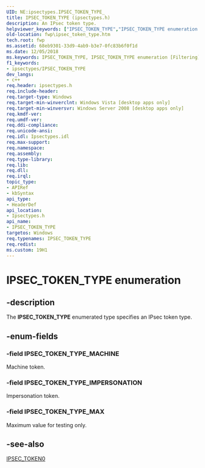 ```yaml
---
UID: NE:ipsectypes.IPSEC_TOKEN_TYPE_
title: IPSEC_TOKEN_TYPE (ipsectypes.h)
description: An IPsec token type.
helpviewer_keywords: ["IPSEC_TOKEN_TYPE","IPSEC_TOKEN_TYPE enumeration [Filtering]","IPSEC_TOKEN_TYPE_IMPERSONATION","IPSEC_TOKEN_TYPE_MACHINE","IPSEC_TOKEN_TYPE_MAX","fwp.ipsec_token_type","ipsectypes/IPSEC_TOKEN_TYPE","ipsectypes/IPSEC_TOKEN_TYPE_IMPERSONATION","ipsectypes/IPSEC_TOKEN_TYPE_MACHINE","ipsectypes/IPSEC_TOKEN_TYPE_MAX"]
old-location: fwp\ipsec_token_type.htm
tech.root: fwp
ms.assetid: 68eb9301-33d9-4ab9-b3e7-0fc83b6f0f1d
ms.date: 12/05/2018
ms.keywords: IPSEC_TOKEN_TYPE, IPSEC_TOKEN_TYPE enumeration [Filtering], IPSEC_TOKEN_TYPE_IMPERSONATION, IPSEC_TOKEN_TYPE_MACHINE, IPSEC_TOKEN_TYPE_MAX, fwp.ipsec_token_type, ipsectypes/IPSEC_TOKEN_TYPE, ipsectypes/IPSEC_TOKEN_TYPE_IMPERSONATION, ipsectypes/IPSEC_TOKEN_TYPE_MACHINE, ipsectypes/IPSEC_TOKEN_TYPE_MAX
f1_keywords:
- ipsectypes/IPSEC_TOKEN_TYPE
dev_langs:
- c++
req.header: ipsectypes.h
req.include-header: 
req.target-type: Windows
req.target-min-winverclnt: Windows Vista [desktop apps only]
req.target-min-winversvr: Windows Server 2008 [desktop apps only]
req.kmdf-ver: 
req.umdf-ver: 
req.ddi-compliance: 
req.unicode-ansi: 
req.idl: Ipsectypes.idl
req.max-support: 
req.namespace: 
req.assembly: 
req.type-library: 
req.lib: 
req.dll: 
req.irql: 
topic_type:
- APIRef
- kbSyntax
api_type:
- HeaderDef
api_location:
- Ipsectypes.h
api_name:
- IPSEC_TOKEN_TYPE
targetos: Windows
req.typenames: IPSEC_TOKEN_TYPE
req.redist: 
ms.custom: 19H1
---
```


# IPSEC_TOKEN_TYPE enumeration


## -description


The <b>IPSEC_TOKEN_TYPE</b> enumerated type specifies an IPsec token type.


## -enum-fields




### -field IPSEC_TOKEN_TYPE_MACHINE

Machine token.


### -field IPSEC_TOKEN_TYPE_IMPERSONATION

Impersonation token.


### -field IPSEC_TOKEN_TYPE_MAX

Maximum value for testing only. 


## -see-also




[IPSEC_TOKEN0](https://docs.microsoft.com/windows/desktop/api/ipsectypes/ns-ipsectypes-ipsec_token0)
 

 

